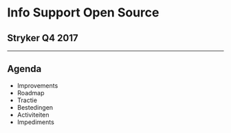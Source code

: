 # Info Support Open Source
<!-- .slide: data-background="img/background.png" -->

## Stryker Q4 2017

---

## Agenda

* Improvements
* Roadmap
* Tractie
* Bestedingen
* Activiteiten
* Impediments